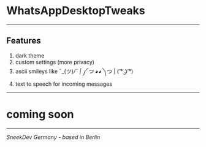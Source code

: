 # WhatsAppDesktopTweaks
---
## Features
1. dark theme
2. custom settings (more privacy)
3. ascii smileys like ¯\_(ツ)_/¯ | ༼ つ ◕_◕ ༽つ | ( ͡° ͜ʖ ͡°)
4. text to speech for incoming messages
---
# coming soon
---
_SneekDev Germany - based in Berlin_
